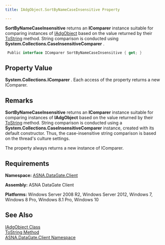```yaml
---
title: IAdgObject.SortByNameCaseInsensitive Property

---
```


**SortByNameCaseInsensitive** returns an **IComparer** instance suitable for comparing instances of [ IAdgObject](iadg-object-class.html) based on the value returned by their [ ToString](iadg-object-class-toString-method.html) method. String comparison is conducted using **System.Collections.CaseInsensitiveComparer** .

```cs
 Public interface IComparer SortByNameCaseInsensitive { get; }
```

## Property Value

**System.Collections.IComparer** . Each access of the property returns a new IComparer. 
## Remarks

**SortByNameCaseInsensitive** returns an **IComparer** instance suitable for comparing instances of **IAdgObject** based on the value returned by their [ToString](iadg-object-class-toString-method.html) method. String comparison is conducted using a **System.Collections.CaseInsensitiveComparer** instance, created with its default constructor. Thus, the case-insensitive string comparison is based on the thread's culture settings.

The property always returns a new instance of IComparer.
## Requirements

**Namespace:** [ASNA.DataGate.Client](datagate-client-namespace.html) 

**Assembly:** ASNA DataGate Client

**Platforms:** Windows Server 2008 R2, Windows Server 2012, Windows 7, Windows 8 Pro, Windows 8.1 Pro, Windows 10
## See Also


[IAdgObject Class](iadg-object-class.html)
      <br />
[ToString Method](iadg-object-class-toString-method.html)
      <br />
[ASNA.DataGate.Client Namespace](datagate-client-namespace.html) 

